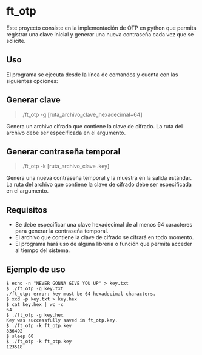 # ft_otp
Este proyecto consiste en la implementación de OTP en python que permita registrar una clave inicial y generar una nueva contraseña cada vez que se solicite.

## Uso
El programa se ejecuta desde la línea de comandos y cuenta con las siguientes opciones:

## Generar clave

> ./ft_otp -g [ruta_archivo_clave_hexadecimal+64]

Genera un archivo cifrado que contiene la clave de cifrado. La ruta del archivo debe ser especificada en el argumento.

## Generar contraseña temporal

> ./ft_otp -k [ruta_archivo_clave .key]

Genera una nueva contraseña temporal y la muestra en la salida estándar. La ruta del archivo que contiene la clave de cifrado debe ser especificada en el argumento.

## Requisitos
- Se debe especificar una clave hexadecimal de al menos 64 caracteres para generar la contraseña temporal.
- El archivo que contiene la clave de cifrado se cifrará en todo momento.
- El programa hará uso de alguna librería o función que permita acceder al tiempo del sistema.

## Ejemplo de uso
```
$ echo -n "NEVER GONNA GIVE YOU UP" > key.txt
$ ./ft_otp -g key.txt
./ft_otp: error: key must be 64 hexadecimal characters.
$ xxd -p key.txt > key.hex
$ cat key.hex | wc -c
64
$ ./ft_otp -g key.hex
Key was successfully saved in ft_otp.key.
$ ./ft_otp -k ft_otp.key
836492
$ sleep 60
$ ./ft_otp -k ft_otp.key
123518
```

